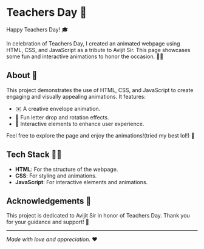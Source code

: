 # Teachers Day 🎉

Happy Teachers Day! 🎓

In celebration of Teachers Day, I created an animated webpage using HTML, CSS, and JavaScript as a tribute to Avijit Sir. This page showcases some fun and interactive animations to honor the occasion. 🎨✨

## About 🌟

This project demonstrates the use of HTML, CSS, and JavaScript to create engaging and visually appealing animations. It features:

- ✉️ A creative envelope animation.
- 📜 Fun letter drop and rotation effects.
- 🎡 Interactive elements to enhance user experience.

Feel free to explore the page and enjoy the animations!(tried my best lol!) 🎉

## Tech Stack 🧑‍💻

- **HTML**: For the structure of the webpage.
- **CSS**: For styling and animations.
- **JavaScript**: For interactive elements and animations.

## Acknowledgements 🙏

This project is dedicated to Avijit Sir in honor of Teachers Day. Thank you for your guidance and support! 🌟

---

_Made with love and appreciation._ ❤️
